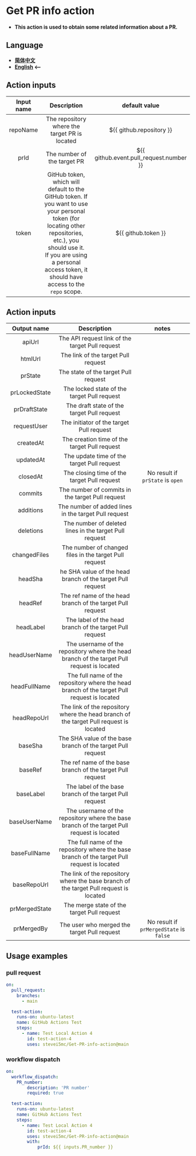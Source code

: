 # Get PR info action
- **This action is used to obtain some related information about a PR.**

## **Language**
- **[简体中文](./README.md)**
- **[English](./README-EN.md)  <--**

## **Action inputs**

|Input name|Description|default value|
|:-:|:-:|:-:|
|repoName|The repository where the target PR is located|${{ github.repository }}|
|prId|The number of the target PR|${{ github.event.pull_request.number }}|
|token|GitHub token, which will default to the GitHub token. If you want to use your personal token (for locating other repositories, etc.), you should use it.<br>If you are using a personal access token, it should have access to the `repo` scope.|${{ github.token }}|

## **Action inputs**

|Output name|Description|notes|
|:-:|:-:|:-:|
|apiUrl|The API request link of the target Pull request||
|htmlUrl|The link of the target Pull request|
|prState|The state of the target Pull request||
|prLockedState|The locked state of the target Pull request||
|prDraftState|The draft state of the target Pull request||
|requestUser|The initiator of the target Pull request||
|createdAt|The creation time of the target Pull request||
|updatedAt|The update time of the target Pull request||
|closedAt|The closing time of the target Pull request|No result if `prState` is `open`|
|commits|The number of commits in the target Pull request||
|additions|The number of added lines in the target Pull request||
|deletions|The number of deleted lines in the target Pull request||
|changedFiles|The number of changed files in the target Pull request||
|headSha|he SHA value of the head branch of the target Pull request||
|headRef|The ref name of the head branch of the target Pull request||
|headLabel|The label of the head branch of the target Pull request||
|headUserName|The username of the repository where the head branch of the target Pull request is located||
|headFullName|The full name of the repository where the head branch of the target Pull request is located||
|headRepoUrl|The link of the repository where the head branch of the target Pull request is located||
|baseSha|The SHA value of the base branch of the target Pull request||
|baseRef|	The ref name of the base branch of the target Pull request||
|baseLabel|The label of the base branch of the target Pull request||
|baseUserName|The username of the repository where the base branch of the target Pull request is located||
|baseFullName|The full name of the repository where the base branch of the target Pull request is located||
|baseRepoUrl|The link of the repository where the base branch of the target Pull request is located||
|prMergedState|The merge state of the target Pull request||
|prMergedBy|The user who merged the target Pull request|No result if `prMergedState` is `false`|

## **Usage examples**

### **pull request**
```yml
on:
  pull_request:
    branches:
      - main

  test-action:
    runs-on: ubuntu-latest
    name: GitHub Actions Test
    steps:
      - name: Test Local Action 4 
        id: test-action-4
        uses: stevei5mc/Get-PR-info-action@main
```

### **workflow dispatch**

```yml
on:
  workflow_dispatch:
    PR_number:
        description: 'PR number'
        required: true

  test-action:
    runs-on: ubuntu-latest
    name: GitHub Actions Test
    steps:
      - name: Test Local Action 4 
        id: test-action-4
        uses: stevei5mc/Get-PR-info-action@main
        with:
            prId: ${{ inputs.PR_number }}
```